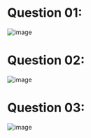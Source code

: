 # Question 01:
![image](https://github.com/user-attachments/assets/c517d062-4388-46ee-92af-e962b244986c)

# Question 02:
![image](https://github.com/user-attachments/assets/f7267a97-9c1b-494e-8fc8-e7f6ed30537e)

# Question 03:
![image](https://github.com/user-attachments/assets/0d93bd16-e294-4304-b371-9c04cfda729c)
